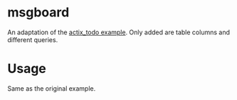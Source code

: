 # msgboard

An adaptation of the [actix_todo example](https://github.com/actix/examples/tree/master/actix_todo). Only added are table columns and different queries. 

# Usage

Same as the original example. 


